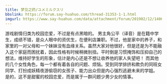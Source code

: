 ```yaml
---
title: 梦见之药/ユメミルクスリ
bbslink: https://forum.say-huahuo.com/thread-31353-1-1.html
imgurl: https://www.say-huahuo.com/data/attachment/forum/201902/12/140651sq4u171dffdqx1vq.png
---
```


游戏剧情归类为校园恋爱，不过是有点黑暗的。
男主角公平（译音）是在籍中学生，成绩不错，是众人眼中的资优生，在便利店兼职。不过，他是家中的养子，和家里的一对父母和一个妹妹没有血缘关系。虽然大家对他很好，但是还是为不能融入这个家庭而困扰着，因此性格有时候稍微别扭。平时倒是习惯掩饰和压抑自己的想法，维持好学生的形象，估计是内心还是不想让收养他的家人失望吧！
而其他的几个女性角色，每一个都有着各自的问题、烦恼。受到同学排挤和欺负的同班女同学、打扮成妖精夜游偷窃的女孩子、能力出众但是内心强烈逃避未来的学姐。
是的，这不是甜蜜的校园恋爱，而是属于一群问题少男少女的情事。<!--more-->

